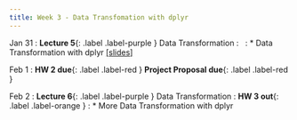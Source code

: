 ```yaml
---
title: Week 3 - Data Transfomation with dplyr
---
```


Jan 31
: **Lecture 5**{: .label .label-purple } Data Transformation
  : &nbsp;
: * Data Transformation with dplyr <a href="/winter2023/files/lec5.pdf">[slides]</a>

Feb 1
: **HW 2 due**{: .label .label-red } **Project Proposal due**{: .label .label-red }

Feb 2
: **Lecture 6**{: .label .label-purple } Data Transformation
  : **HW 3 out**{: .label .label-orange }
: * More Data Transformation with dplyr